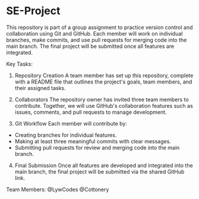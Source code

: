 # SE-Project
This repository is part of a group assignment to practice version control and collaboration using Git and GitHub. Each member will work on individual branches, make commits, and use pull requests for merging code into the main branch. The final project will be submitted once all features are integrated.

Key Tasks:

1. Repository Creation
A team member has set up this repository, complete with a README file that outlines the project's goals, team members, and their assigned tasks.

2. Collaborators
The repository owner has invited three team members to contribute. Together, we will use GitHub's collaboration features such as issues, comments, and pull requests to manage development.

3. Git Workflow
Each member will contribute by:
- Creating branches for individual features.
- Making at least three meaningful commits with clear messages.
- Submitting pull requests for review and merging code into the main branch.

4. Final Submission
Once all features are developed and integrated into the main branch, the final project will be submitted via the shared GitHub link.

Team Members:
@LywCodes
@Cottonery 